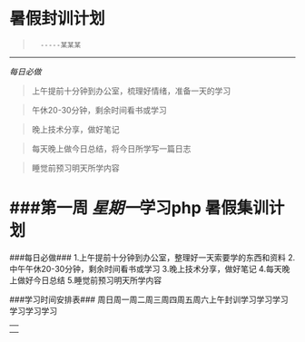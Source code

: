 暑假封训计划
==========
>       -----某某某                          
---------
*每日必做*

>上午提前十分钟到办公室，梳理好情绪，准备一天的学习

>午休20-30分钟，剩余时间看书或学习

>晚上技术分享，做好笔记

>每天晚上做今日总结，将今日所学写一篇日志

>睡觉前预习明天所学内容

###第一周
*星期一*学习php
暑假集训计划
==========
###每日必做###
1.上午提前十分钟到办公室，整理好一天索要学的东西和资料
2.中午午休20-30分钟，剩余时间看书或学习
3.晚上技术分享，做好笔记
4.每天晚上做好今日总结
5.睡觉前预习明天所学内容

###学习时间安排表###
        <table>
        <td>
        <tr></tr>
        <tr>周日</tr>
        <tr>周一</tr>
        <tr>周二</tr>
        <tr>周三</tr>
        <tr>周四</tr>
        <tr>周五</tr>
        <tr>周六</tr>
        </td>
        <td>
        <tr>上午</tr>
        <tr>封训</tr>
        <tr>学习</tr>
        <tr>学习</tr>
        <tr>学习</tr>
        <tr>学习</tr>
        <tr>学习</tr>
        <tr>学习</tr>
        </td>
        
